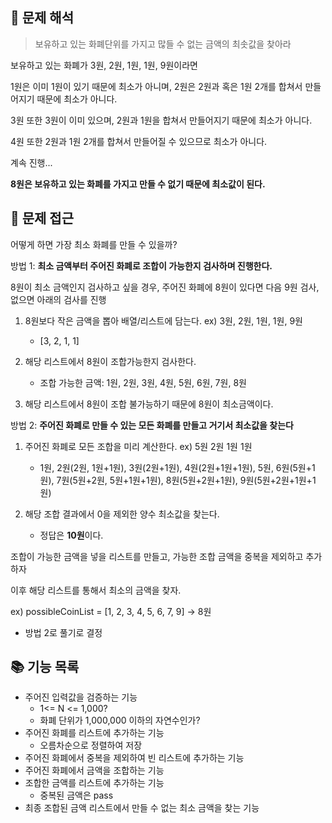 ## 🧐 문제 해석
> 보유하고 있는 화폐단위를 가지고 많들 수 없는 금액의 최솟값을 찾아라

보유하고 있는 화폐가 3원, 2원, 1원, 1원, 9원이라면

1원은 이미 1원이 있기 때문에 최소가 아니며, 2원은 2원과 혹은 1원 2개를 합쳐서 만들어지기 때문에 최소가 아니다.

3원 또한 3원이 이미 있으며, 2원과 1원을 합쳐서 만들어지기 때문에 최소가 아니다.

4원 또한 2원과 1원 2개를 합쳐서 만들어질 수 있으므로 최소가 아니다.

계속 진행...

**8원은 보유하고 있는 화폐를 가지고 만들 수 없기 때문에 최소값이 된다.**

## 🤔 문제 접근
어떻게 하면 가장 최소 화폐를 만들 수 있을까?

방법 1: **최소 금액부터 주어진 화폐로 조합이 가능한지 검사하며 진행한다.**

8원이 최소 금액인지 검사하고 싶을 경우, 주어진 화폐에 8원이 있다면 다음 9원 검사, 없으면 아래의 검사를 진행

1. 8원보다 작은 금액을 뽑아 배열/리스트에 담는다. ex) 3원, 2원, 1원, 1원, 9원
    + [3, 2, 1, 1]

2. 해당 리스트에서 8원이 조합가능한지 검사한다.
    + 조합 가능한 금액: 1원, 2원, 3원, 4원, 5원, 6원, 7원, 8원

3. 해당 리스트에서 8원이 조합 불가능하기 때문에 8원이 최소금액이다.


방법 2: **주어진 화폐로 만들 수 있는 모든 화폐를 만들고 거기서 최소값을 찾는다**


1. 주어진 화폐로 모든 조합을 미리 계산한다. ex) 5원 2원 1원 1원
    + 1원, 2원(2원, 1원+1원), 3원(2원+1원), 4원(2원+1원+1원), 5원, 6원(5원+1원), 7원(5원+2원, 5원+1원+1원), 8원(5원+2원+1원), 9원(5원+2원+1원+1원)

2. 해당 조합 결과에서 0을 제외한 양수 최소값을 찾는다.
    +  정답은 **10원**이다.

조합이 가능한 금액을 넣을 리스트를 만들고, 가능한 조합 금액을 중복을 제외하고 추가하자

이후 해당 리스트를 통해서 최소의 금액을 찾자.

ex) possibleCoinList = [1, 2, 3, 4, 5, 6, 7, 9] &rarr; 8원


+ 방법 2로 풀기로 결정

## 📚 기능 목록
+ 주어진 입력값을 검증하는 기능
    + 1<= N <= 1,000?
    + 화폐 단위가 1,000,000 이하의 자연수인가?
+ 주어진 화폐를 리스트에 추가하는 기능
    + 오름차순으로 정렬하여 저장
+ 주어진 화폐에서 중복을 제외하여 빈 리스트에 추가하는 기능
+ 주어진 화폐에서 금액을 조합하는 기능
+ 조합한 금액를 리스트에 추가하는 기능
    + 중복된 금액은 pass
+ 최종 조합된 금액 리스트에서 만들 수 없는 최소 금액을 찾는 기능
